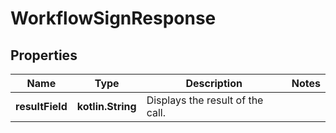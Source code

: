 
# WorkflowSignResponse

## Properties
Name | Type | Description | Notes
------------ | ------------- | ------------- | -------------
**resultField** | **kotlin.String** | Displays the result of the call. | 



